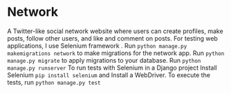 # Network

A Twitter-like social network website where users can create profiles, make posts, follow other users, and like and comment on posts.
For testing web applications, I use Selenium framework .
Run `python manage.py makemigrations network` to make migrations for the network app.
Run `python manage.py migrate` to apply migrations to your database.
Run `python manage.py runserver`
To run tests with Selenium in a Django project Install Selenium `pip install selenium` and Install a WebDriver.
To execute the tests, run `python manage.py test`

